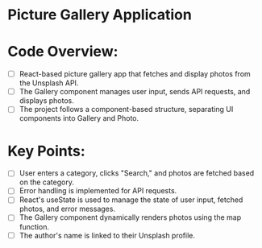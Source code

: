 # Picture Gallery Application

# Code Overview:

- [ ] React-based picture gallery app that fetches and display photos from the Unsplash API.
- [ ] The Gallery component manages user input, sends API requests, and displays photos.
- [ ] The project follows a component-based structure, separating UI components into Gallery and Photo.

# Key Points:

- [ ] User enters a category, clicks "Search," and photos are fetched based on the category.
- [ ] Error handling is implemented for API requests.
- [ ] React's useState is used to manage the state of user input, fetched photos, and error messages.
- [ ] The Gallery component dynamically renders photos using the map function.
- [ ] The author's name is linked to their Unsplash profile.
